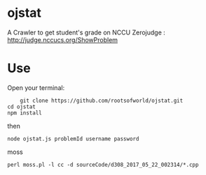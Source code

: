 # ojstat
A Crawler to get student's grade on NCCU Zerojudge : http://judge.nccucs.org/ShowProblem 

# Use

Open your terminal:

    	git clone https://github.com/rootsofworld/ojstat.git
	cd ojstat
	npm install

then

    node ojstat.js problemId username password

moss

    perl moss.pl -l cc -d sourceCode/d308_2017_05_22_002314/*.cpp    
